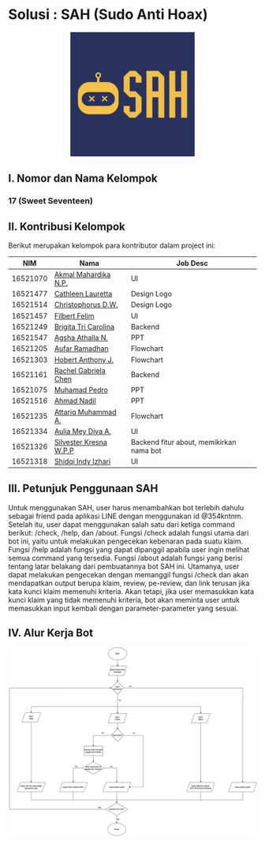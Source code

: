# Solusi : SAH (Sudo Anti Hoax)

<p align="center">
<img src="assets/logo milestone.jpg" width="50%" height="50%" title="Logo SAH (Sudo Anti Hoax)">
</p>

## I. Nomor dan Nama Kelompok

### 17 (Sweet Seventeen)

## II. Kontribusi Kelompok
Berikut merupakan kelompok para kontributor dalam project ini: <br/>

| NIM | Nama | Job Desc |
| --------- | ----------- | ----------- |
| 16521070 | [Akmal Mahardika N.P.](https://github.com/4KMALM)| UI |
| 16521477 | [Cathleen Lauretta](https://github.com/cathlauretta) | Design Logo |
| 16521514 | [Christophorus D.W.](https://github.com/christodharma) | Design Logo |
| 16521457 | [Filbert Felim](https://github.com/filbertfelim) | UI |
| 16521249 | [Brigita Tri Carolina](https://github.com/BrigitaCarolina) | Backend | 
| 16521547 | [Agsha Athalla N.](https://github.com/agshaathalla) | PPT |
| 16521205 | [Aufar Ramadhan](https://github.com/aufarr) | Flowchart |
| 16521303 | [Hobert Anthony J.](https://github.com/HobertJonatan) | Flowchart |
| 16521161 | [Rachel Gabriela Chen](https://github.com/chaerla) | Backend |
| 16521075 | [Muhamad Pedro](https://github.com/mpedro22) | PPT |
| 16521516 | [Ahmad Nadil](https://github.com/IceTeaXXD) | PPT |
| 16521235 | [Attariq Muhammad A.](https://github.com/attariqazhar) | Flowchart |
| 16521334 | [Aulia Mey Diva A.](https://github.com/auliamey) | UI |
| 16521326 | [Silvester Kresna W.P.P](https://github.com/silvester-kw) | Backend fitur about, memikirkan nama bot |
| 16521318 | [Shidqi Indy Izhari](https://github.com/shidqizh) | UI |

## III. Petunjuk Penggunaan SAH
Untuk menggunakan SAH, user harus menambahkan bot terlebih dahulu sebagai friend pada
aplikasi LINE dengan menggunakan id @354kntnm. Setelah itu, user dapat menggunakan
salah satu dari ketiga command berikut: /check, /help, dan /about.
Fungsi /check adalah fungsi utama dari bot ini, yaitu untuk melakukan pengecekan kebenaran
pada suatu klaim.
Fungsi /help adalah fungsi yang dapat dipanggil apabila user ingin melihat semua command
yang tersedia.
Fungsi /about adalah fungsi yang berisi tentang latar belakang dari pembuatannya
bot SAH ini.
Utamanya, user dapat melakukan pengecekan dengan memanggil fungsi /check dan akan mendapatkan
output berupa klaim, review, pe-review, dan link terusan jika kata kunci klaim memenuhi kriteria.
Akan tetapi, jika user memasukkan kata kunci klaim yang tidak memenuhi kriteria, bot akan meminta user
untuk memasukkan input kembali dengan parameter-parameter yang sesuai.

## IV. Alur Kerja Bot
![Flowchart](/assets/Botchat%20Flowchart_K17.png)
